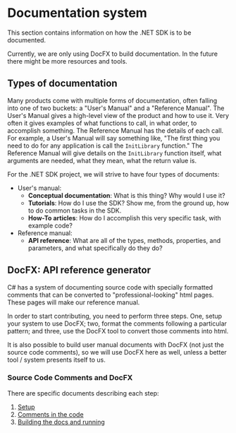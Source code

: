 <!-- Copyright 2021 Yubico AB

Licensed under the Apache License, Version 2.0 (the "License");
you may not use this file except in compliance with the License.
You may obtain a copy of the License at

    http://www.apache.org/licenses/LICENSE-2.0

Unless required by applicable law or agreed to in writing, software
distributed under the License is distributed on an "AS IS" BASIS,
WITHOUT WARRANTIES OR CONDITIONS OF ANY KIND, either express or implied.
See the License for the specific language governing permissions and
limitations under the License. -->

# Documentation system

This section contains information on how the .NET SDK is to be documented.

Currently, we are only using DocFX to build documentation. In the future there might be more resources
and tools.

## Types of documentation

Many products come with multiple forms of documentation, often falling into one of two buckets: a
"User's Manual" and a "Reference Manual". The User's Manual gives a high-level view of the product
and how to use it. Very often it gives examples of what functions to call, in what order, to accomplish
something. The Reference Manual has the details of each call. For example, a User's Manual will say
something like, "The first thing you need to do for any application is call the `InitLibrary` function."
The Reference Manual will give details on the `InitLibrary` function itself, what arguments are needed,
what they mean, what the return value is.

For the .NET SDK project, we will strive to have four types of documents:

- User's manual:
    - **Conceptual documentation**: What is this thing? Why would I use it?
    - **Tutorials**: How do I use the SDK? Show me, from the ground up, how to do common tasks in the SDK.
    - **How-To articles**: How do I accomplish this very specific task, with example code?
- Reference manual:
    - **API reference**: What are all of the types, methods, properties, and parameters, and what
      specifically do they do?

## DocFX: API reference generator

C# has a system of documenting source code with specially formatted comments that can be converted
to "professional-looking" html pages. These pages will make our reference manual.

In order to start contributing, you need to perform three steps. One, setup your system to use DocFX;
two, format the comments following a particular pattern; and three, use the DocFX tool to convert
those comments into html.

It is also possible to build user manual documents with DocFX (not just the source code comments),
so we will use DocFX here as well, unless a better tool / system presents itself to us.

### Source Code Comments and DocFX

There are specific documents describing each step:

1. [Setup](./setup.md)
2. [Comments in the code](./comments-in-code.md)
3. [Building the docs and running](./building-docs-and-running.md)
